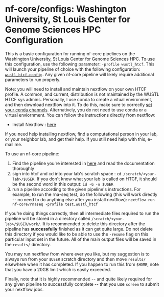 # nf-core/configs: Washington University, St Louis Center for Genome Sciences HPC Configuration

This is a basic configuration for running nf-core pipelines on the Washington University, St Louis Center for Genome Sciences HPC. To use this configuration, use the following parameter: `-profile wustl_htcf`. This will launch your pipeline of choice with the following configuration: [`wustl_htcf.config`](../conf/wustl_htcf.config). Any given nf-core pipeline will likely require additional parameters to run properly.

Note: you will need to install and maintain nextflow on your own HTCF profile. A common, and current, distribution is not maintained by the WUSTL HTCF sys admins. Personally, I use conda to create a vitual environment, and then download nextflow into it. To do this, make sure to correctly [set your conda channels](https://bioconda.github.io/user/install.html#set-up-channels). Alternatively, you do not need to use conda or a virtual enviornment. You can follow the instructions directly from nextflow:

- Install Nextflow : [here](https://www.nextflow.io/docs/latest/getstarted.html#)

If you need help installing nextflow, find a computational person in your lab, or your neighbor lab, and get their help. If you still need help with this, e-mail me.

To use an nf-core pipeline:  

1. Find the pipeline you're interested in [here](https://nf-co.re/pipelines) and read the documentation thoroughly
2. sign into htcf and cd into your lab's scratch space : `cd /scratch/<your-lab>/$USER`. If you don't know what your lab is called on HTCF, it should be the second word in this output: `id -G -n $USER`
3. run a pipeline according to the given pipeline's instructions. For example, to run the rna-seq test, do the following (this will work directly -- no need to do anything else after you install nextflow): `nextflow run nf-core/rnaseq -profile test,wustl_htcf`

If you're doing things correctly, then all intermediate files required to run the pipeline will be stored in a directory called `/scratch/<your-lab>/$USER/work/`. It is recommended to delete this directory after the pipeline has __successfully__ finished as it can get quite large. Do not delete this directory if you would like to be able to use the `-resume` flag on this particular input set in the future. All of the main output files will be saved in the `results/` directory.

You may run nextflow from where ever you like, but my suggestion is to always run from your `$USER` scratch directory and then move `results/` elsewhere when it has completed. If you happen to run this from `$HOME`, note that you have a 20GB limit which is easily exceeded.

Finally, note that it is highly recommended -- and quite likely required for any given pipeline to successfully complete -- that you use `screen` to submit your nextflow jobs.
